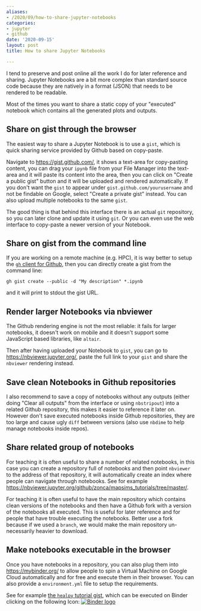 ```yaml
---
aliases:
- /2020/09/how-to-share-jupyter-notebooks
categories:
- jupyter
- github
date: '2020-09-15'
layout: post
title: How to share Jupyter Notebooks

---
```


I tend to preserve and post online all the work I do for later reference and sharing.
Jupyter Notebooks are a bit more complex than standard source code because they
are natively in a format (JSON) that needs to be rendered to be readable.

Most of the times you want to share a static copy of your "executed" notebook which contains
all the generated plots and outputs.

## Share on gist through the browser

The easiest way to share a Jupyter Notebook is to use a `gist`, which is
quick sharing service provided by Github based on copy-paste.

Navigate to <https://gist.github.com/>, it shows a text-area for copy-pasting
content, you can drag your `ipynb` file from your File Manager into the text-area
and it will paste its content into the area, then you can click on
"Create a public gist" button and it will be uploaded and rendered automatically.
If you don't want the `gist` to appear under `gist.github.com/yourusername` and
not be findable on Google, select "Create a private gist" instead.
You can also upload multiple notebooks to the same `gist`.

The good thing is that behind this interface there is an actual `git` repository,
so you can later clone and update it using `git`. Or you can even
use the web interface to copy-paste a newer version of your Notebook.

## Share on gist from the command line

If you are working on a remote machine (e.g. HPC), it is way better to setup the [`gh`
client for Github](https://cli.github.com/), then you can directly create a gist from the command line:

    gh gist create --public -d "My description" *.ipynb

and it will print to stdout the gist URL.

## Render larger Notebooks via nbviewer

The Github rendering engine is not the most reliable: it fails for larger notebooks,
it doesn't work on mobile and it doesn't support some JavaScript based libraries, like `altair`.

Then after having uploaded your Notebook to `gist`, you can go to <https://nbviewer.jupyter.org/>,
paste the full link to your `gist` and share the `nbviewer` rendering instead.

## Save clean Notebooks in Github repositories

I also recommend to save a copy of notebooks without any outputs (either doing "Clear all outputs" from
the interface or using `nbstripout`) into a related Github repository, this makes it easier to reference
it later on. However don't save executed notebooks inside Github repositories, they are too large
and cause ugly `diff` between versions (also use `nbdime` to help manage notebooks inside repos).

## Share related group of notebooks

For teaching it is often useful to share a number of related notebooks, in this case you can
create a repository full of notebooks and then point `nbviewer` to the address of that repository,
it will automatically create an index where people can navigate through notebooks.
See for example <https://nbviewer.jupyter.org/github/zonca/mapsims_tutorials/tree/master/>.

For teaching it is often useful to have the main repository which contains clean versions of the
notebooks and then have a Github fork with a version of the notebooks all executed. This is useful
for later reference and for people that have trouble executing the notebooks. Better use a fork
because if we used a `branch`, we would make the main repository un-necessarily heavier to download.

## Make notebooks executable in the browser

Once you have notebooks in a repository, you can also plug them into <https://mybinder.org/> to allow
people to spin a Virtual Machine on Google Cloud automatically and for free and execute them
in their browser. You can also provide a `environment.yml` file to setup the requirements.

See for example [the `healpy` tutorial gist](https://gist.github.com/zonca/9c114608e0903a3b8ea0bfe41c96f255),
which can be executed on Binder clicking on the following Icon: [![Binder logo](https://mybinder.org/badge_logo.svg)](https://mybinder.org/v2/gist/zonca/9c114608e0903a3b8ea0bfe41c96f255/master)
